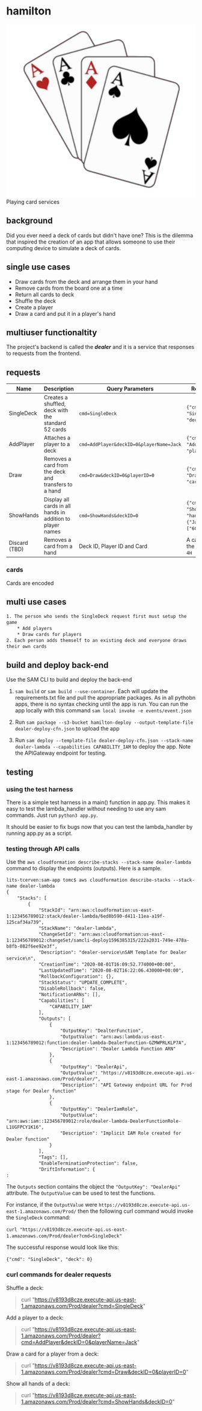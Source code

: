 # hamilton
![](images/aces.png)Playing card services

## background
Did you ever need a deck of cards but didn't have one? This is the dilemma that inspired the creation of an app that allows someone to use their computing device to simulate a deck of cards.
## single use cases
* Draw cards from the deck and arrange them in your hand
* Remove cards from the board one at a time
* Return all cards to deck
* Shuffle the deck
* Create a player
* Draw a card and put it in a player's hand

## multiuser functionaltity
The project's backend is called the ***dealer*** and it is a service that responses to requests from the frontend.
## requests


Name  | Description | Query Parameters | Response
------------- | ------------- | -------------| -------------
SingleDeck  | Creates a shuffled, deck with the standard 52 cards | `cmd=SingleDeck` | `{"cmd": "SingleDeck", "deck": 0}`
AddPlayer  | Attaches a player to a deck | `cmd=AddPlayer&deckID=0&playerName=Jack` | `{"cmd": "AddPlayer", "player": 0}`
Draw  | Removes a card from the deck and transfers to a hand | `cmd=Draw&deckID=0&playerID=0` | `{"cmd": "Draw", "card": "6C"}`
ShowHands  | Display all cards in all hands in addition to player names | `cmd=ShowHands&deckID=0` | `{"cmd": "ShowHands", "hands": {"Jack": ["6C"]}}`
Discard (TBD) | Removes a card from a hand | Deck ID, Player ID and Card | A card from the deck, e.g. `4H`

### cards
Cards are encoded


## multi use cases
	1. The person who sends the SingleDeck request first must setup the game
		* Add players
		* Draw cards for players
	2. Each person adds themself to an existing deck and everyone draws their own cards

## build and deploy back-end
Use the SAM CLI to build and deploy the back-end

1. `sam build` or `sam build --use-container`. Each will update the requirements.txt file and pull the appropriate packages. As in all pythobn apps, there is no syntax checking until the app is run. You can run the app locally with this command `sam local invoke -e events/event.json`


2. Run `sam package --s3-bucket hamilton-deploy --output-template-file dealer-deploy-cfn.json` to upload the app


3. Run `sam deploy --template-file dealer-deploy-cfn.json --stack-name dealer-lambda --capabilities CAPABILITY_IAM` to deploy the app. Note the APIGateway endpoint for testing.

## testing

### using the test harness
There is a simple test harness in a main() function in app.py. This makes it easy to test the lambda_handler without needing to use any sam commands. Just run `python3 app.py`.

It should be easier to fix bugs now that you can test the lambda_handler by running app.py as a script.


### testing through API calls
Use the `aws cloudformation describe-stacks --stack-name dealer-lambda` command to display the endpoints (outputs). Here is a sample.  

	lits-tcerven:sam-app tomc$ aws cloudformation describe-stacks --stack-name dealer-lambda
	{
	    "Stacks": [
	        {
	            "StackId": "arn:aws:cloudformation:us-east-1:123456789012:stack/dealer-lambda/6ed8b590-d411-11ea-a19f-125caf34a739",
	            "StackName": "dealer-lambda",
	            "ChangeSetId": "arn:aws:cloudformation:us-east-1:123456789012:changeSet/samcli-deploy1596385315/222a2031-749e-478a-b8fb-082f6ee92e3f",
	            "Description": "dealer-service\nSAM Template for Dealer service\n",
	            "CreationTime": "2020-08-01T16:09:52.774000+00:00",
	            "LastUpdatedTime": "2020-08-02T16:22:06.430000+00:00",
	            "RollbackConfiguration": {},
	            "StackStatus": "UPDATE_COMPLETE",
	            "DisableRollback": false,
	            "NotificationARNs": [],
	            "Capabilities": [
	                "CAPABILITY_IAM"
	            ],
	            "Outputs": [
	                {
	                    "OutputKey": "DealterFunction",
	                    "OutputValue": "arn:aws:lambda:us-east-1:123456789012:function:dealer-lambda-DealerFunction-GZMWPRLKLP7A",
	                    "Description": "Dealer Lambda Function ARN"
	                },
	                {
	                    "OutputKey": "DealerApi",
	                    "OutputValue": "https://v8193d8cze.execute-api.us-east-1.amazonaws.com/Prod/dealer/",
	                    "Description": "API Gateway endpoint URL for Prod stage for Dealer function"
	                },
	                {
	                    "OutputKey": "DealerIamRole",
	                    "OutputValue": "arn:aws:iam::123456789012:role/dealer-lambda-DealerFunctionRole-L1UGFPCY1K16",
	                    "Description": "Implicit IAM Role created for Dealer function"
	                }
	            ],
	            "Tags": [],
	            "EnableTerminationProtection": false,
	            "DriftInformation": {
	:
The `Outputs` section contains the object the `"OutputKey": "DealerApi"` attribute. The `OutputValue` can be used to test the functions. 

For instance, if the `OutputValue` were `https://v8193d8cze.execute-api.us-east-1.amazonaws.com/Prod/` then the following curl command would invoke the `SingleDeck` command:

`curl "https://v8193d8cze.execute-api.us-east-1.amazonaws.com/Prod/dealer?cmd=SingleDeck"`

The successful response would look like this:

`{"cmd": "SingleDeck", "deck": 0}`

### curl commands for dealer requests

Shuffle a deck: 

> curl "https://v8193d8cze.execute-api.us-east-1.amazonaws.com/Prod/dealer?cmd=SingleDeck"  

Add a player to a deck: 

> curl "https://v8193d8cze.execute-api.us-east-1.amazonaws.com/Prod/dealer?cmd=AddPlayer&deckID=0&playerName=Jack"


Draw a card for a player from a deck: 

> curl "https://v8193d8cze.execute-api.us-east-1.amazonaws.com/Prod/dealer?cmd=Draw&deckID=0&playerID=0"

Show all hands of a deck: 

> curl "https://v8193d8cze.execute-api.us-east-1.amazonaws.com/Prod/dealer?cmd=ShowHands&deckID=0"